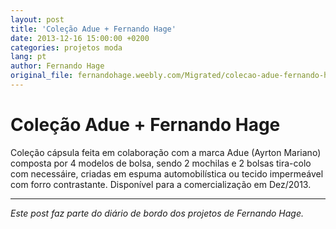 ```yaml
---
layout: post
title: 'Coleção Adue + Fernando Hage'
date: 2013-12-16 15:00:00 +0200
categories: projetos moda
lang: pt
author: Fernando Hage
original_file: fernandohage.weebly.com/Migrated/colecao-adue-fernando-hage.html
---
```


# Coleção Adue + Fernando Hage

Coleção cápsula feita em colaboração com a marca Adue (Ayrton Mariano) composta por 4 modelos de bolsa, sendo 2 mochilas e 2 bolsas tira-colo com necessáire, criadas em espuma automobilística ou tecido impermeável com forro contrastante. Disponível para a comercialização em Dez/2013.

---

*Este post faz parte do diário de bordo dos projetos de Fernando Hage.*
